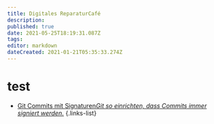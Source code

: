 ```yaml
---
title: Digitales ReparaturCafé
description: 
published: true
date: 2021-05-25T18:19:31.087Z
tags: 
editor: markdown
dateCreated: 2021-01-21T05:35:33.274Z
---
```


# test


- [Git Commits mit Signaturen*Git so einrichten, dass Commits immer signiert werden.*](/digitales_reparaturcafe/git_commit_signatur)
{.links-list}